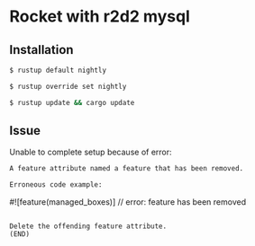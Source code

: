 # Rocket with r2d2 mysql


## Installation

```bash
$ rustup default nightly

$ rustup override set nightly

$ rustup update && cargo update
```

## Issue

Unable to complete setup because of error:

```bash
A feature attribute named a feature that has been removed.

Erroneous code example:

```
#![feature(managed_boxes)] // error: feature has been removed
```

Delete the offending feature attribute.
(END)
```
